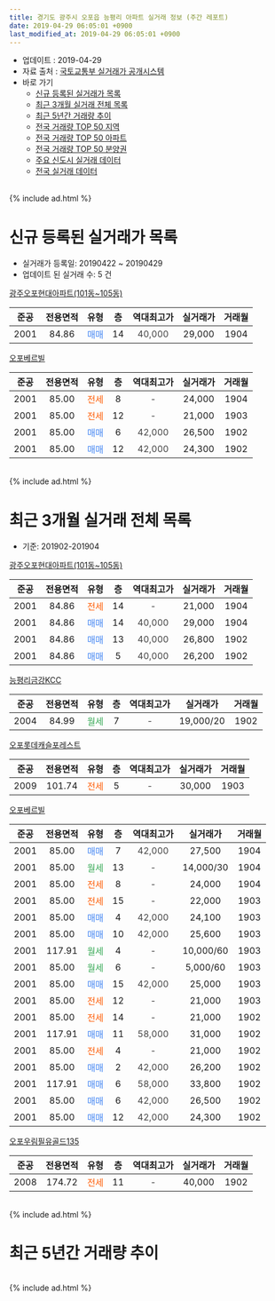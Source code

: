 ```yaml
---
title: 경기도 광주시 오포읍 능평리 아파트 실거래 정보 (주간 레포트)
date: 2019-04-29 06:05:01 +0900
last_modified_at: 2019-04-29 06:05:01 +0900
---
```


* 업데이트 : 2019-04-29
* 자료 출처 : [국토교통부 실거래가 공개시스템](http://rt.molit.go.kr)
* 바로 가기
    * [신규 등록된 실거래가 목록](#신규-등록된-실거래가-목록)
    * [최근 3개월 실거래 전체 목록](#최근-3개월-실거래-전체-목록)
    * [최근 5년간 거래량 추이](#최근-5년간-거래량-추이)
    * [전국 거래량 TOP 50 지역](https://inasie.github.io/apt-trade-info/최근-3개월-전국에서-가장-거래가-많이-발생한-지역)
    * [전국 거래량 TOP 50 아파트](https://inasie.github.io/apt-trade-info/최근-3개월-전국에서-가장-거래가-많이-발생한-아파트)
    * [전국 거래량 TOP 50 분양권](https://inasie.github.io/apt-trade-info/최근-3개월-전국에서-가장-거래가-많이-발생한-분양권)
    * [주요 신도시 실거래 데이터](https://inasie.github.io/apt-trade-info/주요-신도시)
    * [전국 실거래 데이터](https://inasie.github.io/apt-trade-info/전국)
<br>
{% include ad.html %}
<br>

# 신규 등록된 실거래가 목록
* 실거래가 등록일: 20190422 ~ 20190429
* 업데이트 된 실거래 수: 5 건


[광주오포현대아파트(101동~105동)](https://search.naver.com/search.naver?query=%EA%B2%BD%EA%B8%B0%EB%8F%84+%EA%B4%91%EC%A3%BC%EC%8B%9C+%EC%98%A4%ED%8F%AC%EC%9D%8D+%EB%8A%A5%ED%8F%89%EB%A6%AC+%EA%B4%91%EC%A3%BC%EC%98%A4%ED%8F%AC%ED%98%84%EB%8C%80%EC%95%84%ED%8C%8C%ED%8A%B8%28101%EB%8F%99%7E105%EB%8F%99%29)

|준공|전용면적|유형|층|역대최고가|실거래가|거래월|
|:---:|:---:|:---:|:---:|:---:|:---:|:---:|
|2001|84.86|<span style="color:#4285f3">매매</span>|14|<span style="color:#444444">40,000</span>|29,000|1904|

[오포베르빌](https://search.naver.com/search.naver?query=%EA%B2%BD%EA%B8%B0%EB%8F%84+%EA%B4%91%EC%A3%BC%EC%8B%9C+%EC%98%A4%ED%8F%AC%EC%9D%8D+%EB%8A%A5%ED%8F%89%EB%A6%AC+%EC%98%A4%ED%8F%AC%EB%B2%A0%EB%A5%B4%EB%B9%8C)

|준공|전용면적|유형|층|역대최고가|실거래가|거래월|
|:---:|:---:|:---:|:---:|:---:|:---:|:---:|
|2001|85.00|<span style="color:#ff5a00">전세</span>|8|<span style="color:#444444">-</span>|24,000|1904|
|2001|85.00|<span style="color:#ff5a00">전세</span>|12|<span style="color:#444444">-</span>|21,000|1903|
|2001|85.00|<span style="color:#4285f3">매매</span>|6|<span style="color:#444444">42,000</span>|26,500|1902|
|2001|85.00|<span style="color:#4285f3">매매</span>|12|<span style="color:#444444">42,000</span>|24,300|1902|


<br>
{% include ad.html %}
<br>

# 최근 3개월 실거래 전체 목록
* 기준: 201902-201904


[광주오포현대아파트(101동~105동)](https://search.naver.com/search.naver?query=%EA%B2%BD%EA%B8%B0%EB%8F%84+%EA%B4%91%EC%A3%BC%EC%8B%9C+%EC%98%A4%ED%8F%AC%EC%9D%8D+%EB%8A%A5%ED%8F%89%EB%A6%AC+%EA%B4%91%EC%A3%BC%EC%98%A4%ED%8F%AC%ED%98%84%EB%8C%80%EC%95%84%ED%8C%8C%ED%8A%B8%28101%EB%8F%99%7E105%EB%8F%99%29)

|준공|전용면적|유형|층|역대최고가|실거래가|거래월|
|:---:|:---:|:---:|:---:|:---:|:---:|:---:|
|2001|84.86|<span style="color:#ff5a00">전세</span>|14|<span style="color:#444444">-</span>|21,000|1904|
|2001|84.86|<span style="color:#4285f3">매매</span>|14|<span style="color:#444444">40,000</span>|29,000|1904|
|2001|84.86|<span style="color:#4285f3">매매</span>|13|<span style="color:#444444">40,000</span>|26,800|1902|
|2001|84.86|<span style="color:#4285f3">매매</span>|5|<span style="color:#444444">40,000</span>|26,200|1902|

[능평리금강KCC](https://search.naver.com/search.naver?query=%EA%B2%BD%EA%B8%B0%EB%8F%84+%EA%B4%91%EC%A3%BC%EC%8B%9C+%EC%98%A4%ED%8F%AC%EC%9D%8D+%EB%8A%A5%ED%8F%89%EB%A6%AC+%EB%8A%A5%ED%8F%89%EB%A6%AC%EA%B8%88%EA%B0%95KCC)

|준공|전용면적|유형|층|역대최고가|실거래가|거래월|
|:---:|:---:|:---:|:---:|:---:|:---:|:---:|
|2004|84.99|<span style="color:#34a853">월세</span>|7|<span style="color:#444444">-</span>|19,000/20|1902|

[오포롯데캐슬포레스트](https://search.naver.com/search.naver?query=%EA%B2%BD%EA%B8%B0%EB%8F%84+%EA%B4%91%EC%A3%BC%EC%8B%9C+%EC%98%A4%ED%8F%AC%EC%9D%8D+%EB%8A%A5%ED%8F%89%EB%A6%AC+%EC%98%A4%ED%8F%AC%EB%A1%AF%EB%8D%B0%EC%BA%90%EC%8A%AC%ED%8F%AC%EB%A0%88%EC%8A%A4%ED%8A%B8)

|준공|전용면적|유형|층|역대최고가|실거래가|거래월|
|:---:|:---:|:---:|:---:|:---:|:---:|:---:|
|2009|101.74|<span style="color:#ff5a00">전세</span>|5|<span style="color:#444444">-</span>|30,000|1903|

[오포베르빌](https://search.naver.com/search.naver?query=%EA%B2%BD%EA%B8%B0%EB%8F%84+%EA%B4%91%EC%A3%BC%EC%8B%9C+%EC%98%A4%ED%8F%AC%EC%9D%8D+%EB%8A%A5%ED%8F%89%EB%A6%AC+%EC%98%A4%ED%8F%AC%EB%B2%A0%EB%A5%B4%EB%B9%8C)

|준공|전용면적|유형|층|역대최고가|실거래가|거래월|
|:---:|:---:|:---:|:---:|:---:|:---:|:---:|
|2001|85.00|<span style="color:#4285f3">매매</span>|7|<span style="color:#444444">42,000</span>|27,500|1904|
|2001|85.00|<span style="color:#34a853">월세</span>|13|<span style="color:#444444">-</span>|14,000/30|1904|
|2001|85.00|<span style="color:#ff5a00">전세</span>|8|<span style="color:#444444">-</span>|24,000|1904|
|2001|85.00|<span style="color:#ff5a00">전세</span>|15|<span style="color:#444444">-</span>|22,000|1903|
|2001|85.00|<span style="color:#4285f3">매매</span>|4|<span style="color:#444444">42,000</span>|24,100|1903|
|2001|85.00|<span style="color:#4285f3">매매</span>|10|<span style="color:#444444">42,000</span>|25,600|1903|
|2001|117.91|<span style="color:#34a853">월세</span>|4|<span style="color:#444444">-</span>|10,000/60|1903|
|2001|85.00|<span style="color:#34a853">월세</span>|6|<span style="color:#444444">-</span>|5,000/60|1903|
|2001|85.00|<span style="color:#4285f3">매매</span>|15|<span style="color:#444444">42,000</span>|25,000|1903|
|2001|85.00|<span style="color:#ff5a00">전세</span>|12|<span style="color:#444444">-</span>|21,000|1903|
|2001|85.00|<span style="color:#ff5a00">전세</span>|14|<span style="color:#444444">-</span>|21,000|1902|
|2001|117.91|<span style="color:#4285f3">매매</span>|11|<span style="color:#444444">58,000</span>|31,000|1902|
|2001|85.00|<span style="color:#ff5a00">전세</span>|4|<span style="color:#444444">-</span>|21,000|1902|
|2001|85.00|<span style="color:#4285f3">매매</span>|2|<span style="color:#444444">42,000</span>|26,200|1902|
|2001|117.91|<span style="color:#4285f3">매매</span>|6|<span style="color:#444444">58,000</span>|33,800|1902|
|2001|85.00|<span style="color:#4285f3">매매</span>|6|<span style="color:#444444">42,000</span>|26,500|1902|
|2001|85.00|<span style="color:#4285f3">매매</span>|12|<span style="color:#444444">42,000</span>|24,300|1902|

[오포우림필유골드135](https://search.naver.com/search.naver?query=%EA%B2%BD%EA%B8%B0%EB%8F%84+%EA%B4%91%EC%A3%BC%EC%8B%9C+%EC%98%A4%ED%8F%AC%EC%9D%8D+%EB%8A%A5%ED%8F%89%EB%A6%AC+%EC%98%A4%ED%8F%AC%EC%9A%B0%EB%A6%BC%ED%95%84%EC%9C%A0%EA%B3%A8%EB%93%9C135)

|준공|전용면적|유형|층|역대최고가|실거래가|거래월|
|:---:|:---:|:---:|:---:|:---:|:---:|:---:|
|2008|174.72|<span style="color:#ff5a00">전세</span>|11|<span style="color:#444444">-</span>|40,000|1902|


<br>
{% include ad.html %}
<br>

# 최근 5년간 거래량 추이


<div style="width:100%;">
    <canvas id="deal_progress" height="200"></canvas>
</div>

<script>
new Chart(document.getElementById("deal_progress"), {
    type: 'line',
    data: {
        labels: ['201404','201405','201406','201407','201408','201409','201410','201411','201412','201501','201502','201503','201504','201505','201506','201507','201508','201509','201510','201511','201512','201601','201602','201603','201604','201605','201606','201607','201608','201609','201610','201611','201612','201701','201702','201703','201704','201705','201706','201707','201708','201709','201710','201711','201712','201801','201802','201803','201804','201805','201806','201807','201808','201809','201810','201811','201812','201901','201902','201903','201904'],
        datasets: [{
            label: '매매',
            pointRadius: 1,
            data: [4, 8, 9, 5, 12, 10, 7, 2, 3, 7, 13, 14, 14, 7, 14, 8, 13, 11, 15, 7, 2, 4, 7, 9, 10, 5, 6, 10, 4, 3, 10, 5, 2, 0, 8, 11, 11, 9, 8, 6, 3, 6, 4, 5, 2, 6, 5, 7, 2, 3, 4, 2, 6, 12, 4, 4, 1, 4, 7, 3, 2],
            borderColor: "rgba(255, 201, 14, 1)",
            backgroundColor: "rgba(255, 201, 14, 0.5)",
            fill: false,
            lineTension: 0
        },{
            label: '전월세',
            pointRadius: 1,
            data: [7, 8, 9, 9, 8, 5, 6, 7, 6, 10, 11, 13, 8, 14, 7, 7, 10, 6, 9, 7, 9, 8, 9, 4, 5, 8, 10, 6, 10, 8, 8, 6, 7, 5, 13, 10, 2, 9, 12, 5, 6, 3, 6, 4, 3, 3, 10, 7, 2, 2, 5, 7, 5, 6, 5, 1, 5, 2, 4, 5, 3],
            borderColor: "rgba(0, 141, 185, 1)",
            backgroundColor: "rgba(0, 141, 185, 0.5)",
            fill: false,
            lineTension: 0
        }
        ]
    },
    options: {
        responsive: true,
        title: {
            display: false
        },
        tooltips: {
            mode: 'index',
            intersect: false
        },
        hover: {
            mode: 'nearest',
            intersect: true
        },
        scales: {
            xAxes: [{
                display: true,
                scaleLabel: {
                    display: true,
                    labelString: '년/월'
                }
            }],
            yAxes: [{
                display: true,
                ticks: {
                    suggestedMin: 0,
                },
                scaleLabel: {
                    display: true,
                    labelString: '실거래 수'
                }
            }]
        }
    }
});

</script>


<br>
{% include ad.html %}
<br>


